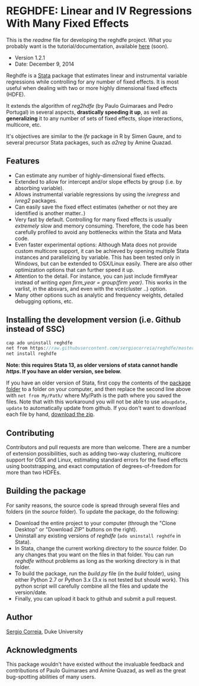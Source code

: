 # REGHDFE: Linear and IV Regressions With Many Fixed Effects

This is the *readme* file for developing the reghdfe project. What you probably want is the tutorial/documentation, available [here](TODO) (soon).

* Version 1.2.1
* Date: December 9, 2014

Reghdfe is a [Stata](http://stata.com) package that estimates linear and instrumental variable regressions while controlling for any number of fixed effects. It is most useful when dealing with two or more highly dimensional fixed effects (HDFE).

It extends the algorithm of *reg2hdfe* (by Paulo Guimaraes and Pedro Portugal) in several aspects, **drastically speeding it up**, as well as **generalizing** it to any number of sets of fixed effects, slope interactions, multicore, etc.

It's objectives are similar to the *lfe* package in R by Simen Gaure, and to several precursor Stata packages, such as *a2reg* by Amine Quazad.

## Features

* Can estimate any number of highly-dimensional fixed effects.
* Extended to allow for intercept and/or slope effects by group (i.e. by absorbing variable).
* Allows instrumental variable regressions by using the *ivregress* and *ivreg2* packages.
* Can easily save the fixed effect estimates (whether or not they are identified is another matter..)
* Very fast by default. Controlling for many fixed effects is usually *extremely* slow and memory consuming. Therefore, the code has been carefully profiled to avoid any bottlenecks within the Stata and Mata code.
* Even faster experimental options: Although Mata does not provide custom multicore support, it can be achieved by opening multiple Stata instances and parallelizing by variable. This has been tested only in Windows, but can be extended to OSX/Linux easily. There are also other optimization options that can further speed it up.
* Attention to the detail. For instance, you can just include firm#year instead of writing *egen firm_year = group(firm year)*. This works in the varlist, in the absvars, and even with the vce(cluster ..) option.
* Many other options such as analytic and frequency weights, detailed debugging options, etc.

## Installing the development version (i.e. Github instead of SSC)

```stata
cap ado uninstall reghdfe
net from https://raw.githubusercontent.com/sergiocorreia/reghdfe/master/package/
net install reghdfe
```
**Note: this requires Stata 13, as older versions of stata cannot handle *https*. If you have an older version, see below.**

If you have an older version of Stata, first copy the contents of the [package folder](/package) to a folder on your computer, and then replace the second line above with `net from My/Path/` where My/Path is the path where you saved the files. Note that with this workaround you will not be able to use `adoupdate, update` to automatically update from github. If you don't want to download each file by hand, [download the zip](https://github.com/sergiocorreia/reghdfe/archive/master.zip).

## Contributing

Contributors and pull requests are more than welcome. There are a number of extension possibilities, such as adding two-way clustering, multicore support for OSX and Linux, estimating standard errors for the fixed effects using bootstrapping, and exact computation of degrees-of-freedom for more than two HDFEs.

## Building the package

For sanity reasons, the source code is spread through several files and folders (in the *source* folder). To update the package, do the following:

* Download the entire project to your computer (through the "Clone Desktop" or "Download ZIP" buttons on the right).
* Uninstall any existing versions of *reghdfe* (`ado uninstall reghdfe` in Stata).
* In Stata, change the current working directory to the *source* folder. Do any changes that you want on the files in that folder. You can run *reghdfe* without problems as long as the working directory is in that folder.
* To build the package, run the *build.py* file (in the *build* folder), using either Python 2.7 or Python 3.x (3.x is not tested but should work). This python script will carefully combine all the files and update the version/date.
* Finally, you can upload it back to github and submit a pull request.

## Author

[Sergio Correia](sergio.correia@gmail.com), Duke University

## Acknowledgments

This package wouldn't have existed without the invaluable feedback and contributions of Paulo Guimaraes and Amine Quazad, as well as the great bug-spotting abilities of many users.
